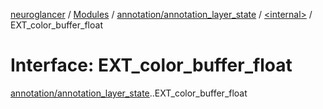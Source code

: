 [neuroglancer](../README.md) / [Modules](../modules.md) / [annotation/annotation\_layer\_state](../modules/annotation_annotation_layer_state.md) / [<internal\>](../modules/annotation_annotation_layer_state._internal_.md) / EXT\_color\_buffer\_float

# Interface: EXT\_color\_buffer\_float

[annotation/annotation_layer_state](../modules/annotation_annotation_layer_state.md).[<internal>](../modules/annotation_annotation_layer_state._internal_.md).EXT_color_buffer_float
